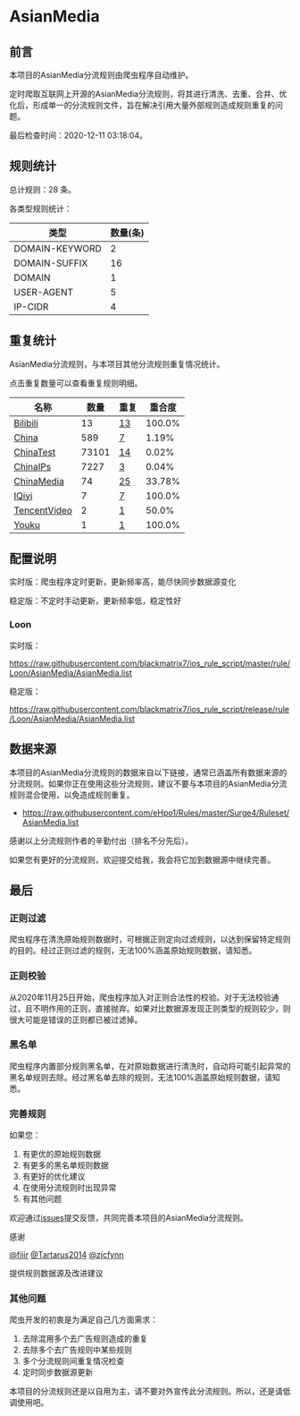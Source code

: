 # AsianMedia

## 前言

本项目的AsianMedia分流规则由爬虫程序自动维护。

定时爬取互联网上开源的AsianMedia分流规则，将其进行清洗、去重、合并、优化后，形成单一的分流规则文件，旨在解决引用大量外部规则造成规则重复的问题。




最后检查时间：2020-12-11 03:18:04。

## 规则统计

总计规则：28 条。

各类型规则统计：

| 类型 | 数量(条) |
| ---- | ---- |
| DOMAIN-KEYWORD | 2 |
| DOMAIN-SUFFIX | 16 |
| DOMAIN | 1 |
| USER-AGENT | 5 |
| IP-CIDR | 4 |
## 重复统计

AsianMedia分流规则，与本项目其他分流规则重复情况统计。

点击重复数量可以查看重复规则明细。

| 名称 | 数量 | 重复 | 重合度 |
| ---- | ---- | ---- | ------ |
|  [Bilibili](https://github.com/blackmatrix7/ios_rule_script/tree/master/rule/Loon/Bilibili)    | 13   | [13](https://github.com/blackmatrix7/ios_rule_script/tree/master/rule/Loon/AsianMedia/Repeat.list)   |   100.0% |
|  [China](https://github.com/blackmatrix7/ios_rule_script/tree/master/rule/Loon/China)    | 589   | [7](https://github.com/blackmatrix7/ios_rule_script/tree/master/rule/Loon/AsianMedia/Repeat.list)   |   1.19% |
|  [ChinaTest](https://github.com/blackmatrix7/ios_rule_script/tree/master/rule/Loon/ChinaTest)    | 73101   | [14](https://github.com/blackmatrix7/ios_rule_script/tree/master/rule/Loon/AsianMedia/Repeat.list)   |   0.02% |
|  [ChinaIPs](https://github.com/blackmatrix7/ios_rule_script/tree/master/rule/Loon/ChinaIPs)    | 7227   | [3](https://github.com/blackmatrix7/ios_rule_script/tree/master/rule/Loon/AsianMedia/Repeat.list)   |   0.04% |
|  [ChinaMedia](https://github.com/blackmatrix7/ios_rule_script/tree/master/rule/Loon/ChinaMedia)    | 74   | [25](https://github.com/blackmatrix7/ios_rule_script/tree/master/rule/Loon/AsianMedia/Repeat.list)   |   33.78% |
|  [IQiyi](https://github.com/blackmatrix7/ios_rule_script/tree/master/rule/Loon/IQiyi)    | 7   | [7](https://github.com/blackmatrix7/ios_rule_script/tree/master/rule/Loon/AsianMedia/Repeat.list)   |   100.0% |
|  [TencentVideo](https://github.com/blackmatrix7/ios_rule_script/tree/master/rule/Loon/TencentVideo)    | 2   | [1](https://github.com/blackmatrix7/ios_rule_script/tree/master/rule/Loon/AsianMedia/Repeat.list)   |   50.0% |
|  [Youku](https://github.com/blackmatrix7/ios_rule_script/tree/master/rule/Loon/Youku)    | 1   | [1](https://github.com/blackmatrix7/ios_rule_script/tree/master/rule/Loon/AsianMedia/Repeat.list)   |   100.0% |
## 配置说明

实时版：爬虫程序定时更新，更新频率高，能尽快同步数据源变化

稳定版：不定时手动更新，更新频率低，稳定性好

### Loon 
实时版：

https://raw.githubusercontent.com/blackmatrix7/ios_rule_script/master/rule/Loon/AsianMedia/AsianMedia.list

稳定版：

https://raw.githubusercontent.com/blackmatrix7/ios_rule_script/release/rule/Loon/AsianMedia/AsianMedia.list

## 数据来源

本项目的AsianMedia分流规则的数据来自以下链接，通常已涵盖所有数据来源的分流规则。如果你正在使用这些分流规则，建议不要与本项目的AsianMedia分流规则混合使用，以免造成规则重复。

- https://raw.githubusercontent.com/eHpo1/Rules/master/Surge4/Ruleset/AsianMedia.list


感谢以上分流规则作者的辛勤付出（排名不分先后）。

如果您有更好的分流规则，欢迎提交给我，我会将它加到数据源中继续完善。

## 最后

### 正则过滤

爬虫程序在清洗原始规则数据时，可根据正则定向过滤规则，以达到保留特定规则的目的。经过正则过滤的规则，无法100%涵盖原始规则数据，请知悉。

### 正则校验

从2020年11月25日开始，爬虫程序加入对正则合法性的校验。对于无法校验通过，且不明作用的正则，直接抛弃。如果对比数据源发现正则类型的规则较少，则很大可能是错误的正则都已被过滤掉。

### 黑名单

爬虫程序内置部分规则黑名单，在对原始数据进行清洗时，自动将可能引起异常的黑名单规则去除。经过黑名单去除的规则，无法100%涵盖原始规则数据，请知悉。

### 完善规则

如果您：

1. 有更优的原始规则数据
2. 有更多的黑名单规则数据
3. 有更好的优化建议
4. 在使用分流规则时出现异常
5. 有其他问题

欢迎通过[issues](https://github.com/blackmatrix7/ios_rule_script/issues/new)提交反馈，共同完善本项目的AsianMedia分流规则。

感谢

[@fiiir](https://github.com/fiiir) [@Tartarus2014](https://github.com/Tartarus2014) [@zjcfynn](https://github.com/zjcfynn) 

提供规则数据源及改进建议

### 其他问题

爬虫开发的初衷是为满足自己几方面需求：

1. 去除混用多个去广告规则造成的重复
2. 去除多个去广告规则中某些规则
3. 多个分流规则间重复情况检查
4. 定时同步数据源更新

本项目的分流规则还是以自用为主，请不要对外宣传此分流规则。所以，还是请低调使用吧。